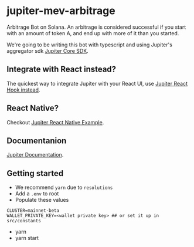 # jupiter-mev-arbitrage
Arbitrage Bot on Solana. An arbitrage is considered successful if you start with an amount of token A, and end up with more of it than you started. 

We're going to be writing this bot with typescript and using Jupiter's aggregator sdk  [Jupiter Core SDK](https://www.npmjs.com/package/@jup-ag/core).

## Integrate with React instead?
The quickest way to integrate Jupiter with your React UI, use [Jupiter React Hook instead](https://www.npmjs.com/package/@jup-ag/react-hook).

## React Native?
Checkout [Jupiter React Native Example](https://github.com/mercurial-finance/jupiter-react-native).

## Documentanion
[Jupiter Documentation](https://docs.jup.ag/).

## Getting started
- We recommend `yarn` due to `resolutions`
- Add a `.env` to root
- Populate these values
```
CLUSTER=mainnet-beta
WALLET_PRIVATE_KEY=<wallet private key> ## or set it up in src/constants
```
- yarn
- yarn start

